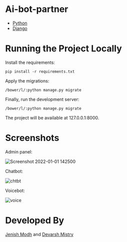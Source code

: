 # Ai-bot-partner
 * [Python](https://www.python.org/)
 * [Django](https://www.djangoproject.com/)

# Running the Project Locally
Install the requirements:

	pip install -r requirements.txt
  
Apply the migrations:

	/bower/l/:python manage.py migrate
  
Finally, run the development server:

  	/bower/l/:python manage.py migrate
    
  
The project will be available at 127.0.0.1:8000.


# Screenshots 
Admin panel:

![Screenshot 2022-01-01 142500](https://user-images.githubusercontent.com/70342788/147847401-79b1c20c-9f2d-4675-977c-ced2524cccc9.png)

Chatbot:

![chtbt](https://user-images.githubusercontent.com/70342788/147847421-f971a2b6-7abf-49e3-aedb-d4a1fc2252f9.png)

Voicebot:

![voice](https://user-images.githubusercontent.com/70342788/147847427-5cacbc9e-e85c-43b0-b730-02af660019be.png)

# Developed By  
[Jenish Modh](https://github.com/jenishmodh/) and [Devarsh Mistry]()

